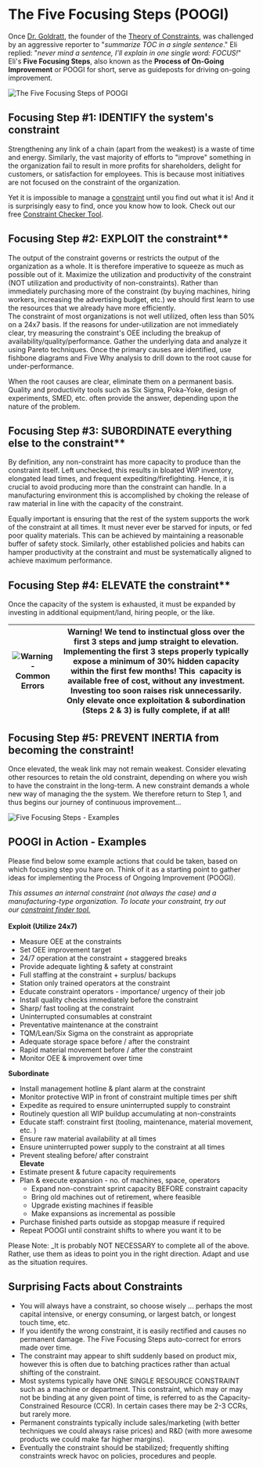 # The Five Focusing Steps (POOGI)

Once [Dr. Goldratt](https://www.tocinstitute.org/eliyahu-goldratt.html), the founder of the [Theory of Constraints](https://www.tocinstitute.org/theory-of-constraints.html), was challenged by an aggressive reporter to "_summarize TOC in a single sentence_." Eli replied: "_never mind a sentence, I'll explain in one single word: FOCUS!_" Eli's **Five Focusing Steps**, also known as the **Process of On-Going Improvement** or POOGI for short, serve as guideposts for driving on-going improvement.

![The Five Focusing Steps of POOGI](https://www.tocinstitute.org/uploads/1/1/0/9/110976539/3705669_2.jpg)

## **Focusing Step #1: IDENTIFY the system's constraint**

Strengthening any link of a chain (apart from the weakest) is a waste of time and energy. Similarly, the vast majority of efforts to "improve" something in the organization fail to result in more profits for shareholders, delight for customers, or satisfaction for employees. This is because most initiatives are not focused on the constraint of the organization.   
  
Yet it is impossible to manage a [constraint](https://www.tocinstitute.org/constraint-definition.html) until you find out what it is! And it is surprisingly easy to find, once you know how to look. Check out our free [Constraint Checker Tool](https://www.tocinstitute.org/identify-your-constraint.html).

## **Focusing Step** #2: EXPLOIT the constraint**

The output of the constraint governs or restricts the output of the organization as a whole. It is therefore imperative to squeeze as much as possible out of it. Maximize the utilization and productivity of the constraint (NOT utilization and productivity of non-constraints). Rather than immediately purchasing more of the constraint (by buying machines, hiring workers, increasing the advertising budget, etc.) we should ﻿first learn to use the resources that we already have more efficiently.   
﻿The constraint of most organizations is not well utilized, often less than 50% on a 24x7 basis. If the reasons for under-utilization are not immediately clear, try measuring the constraint's OEE including the breakup of availability/quality/performance. Gather the underlying data and analyze it using Pareto techniques. Once the primary causes are identified, use fishbone diagrams and Five Why analysis to drill down to the root cause for under-performance.  
  
When the root causes are clear, eliminate them on a permanent basis. Quality and productivity tools such as Six Sigma, Poka-Yoke, design of experiments, SMED, etc. often provide the answer, depending upon the nature of the problem.

## **Focusing Step** #3: SUBORDINATE everything else to the constraint**

By definition, any non-constraint has more capacity to produce than the constraint itself. Left unchecked, this results in bloated WIP inventory, elongated lead times, and frequent expediting/firefighting. Hence, it is crucial to avoid producing more than the constraint can handle. In a manufacturing environment this is accomplished by choking the release of raw material in line with the capacity of the constraint.  
  
Equally important is ensuring that the rest of the system supports the work of the constraint at all times. It must never ever be starved for inputs, or fed poor quality materials. This can be achieved by maintaining a reasonable buffer of safety stock. Similarly, other established policies and habits can hamper productivity at the constraint and must be systematically aligned to achieve maximum performance.

## **Focusing Step** #4: ELEVATE the constraint**

Once the capacity of the system is exhausted, it must be expanded by investing in additional equipment/land, hiring people, or the like.

| ![Warning - Common Errors](https://www.tocinstitute.org/uploads/1/1/0/9/110976539/3678235_2.png) | Warning! We tend to instinctual gloss over the first 3 steps and jump straight to elevation. Implementing the first 3 steps properly typically expose a minimum of 30% hidden capacity within the first few months! This  capacity is available free of cost, without any investment. Investing too soon raises risk unnecessarily. Only elevate once exploitation & subordination (Steps 2 & 3) is fully complete, if at all! |
| ------------------------------------------------------------------------------------------------ | ------------------------------------------------------------------------------------------------------------------------------------------------------------------------------------------------------------------------------------------------------------------------------------------------------------------------------------------------------------------------------------------------------------------------------ |

## **Focusing Step #5**: PREVENT INERTIA from becoming the constraint!

Once elevated, the weak link may not remain weakest. Consider elevating other resources to retain the old constraint, depending on where you wish to have the constraint in the long-term. A new constraint demands a whole new way of managing the the system. We therefore return to Step 1, and thus begins our journey of continuous improvement...  
  

![Five Focusing Steps - Examples](https://www.tocinstitute.org/uploads/1/1/0/9/110976539/1460720877_2.png)

## POOGI in Action - Examples

Please find below some example actions that could be taken, based on which focusing step you hare on. Think of it as a starting point to gather ideas for implementing the Process of Ongoing Improvement (POOGI).  
  
_This assumes an internal constraint (not always the case) and a manufacturing-type organization. To locate your constraint, try out our [constraint finder tool.](https://www.tocinstitute.org/identify-your-constraint.html)_  
   
**Exploit (Utilize 24x7)**
- Measure OEE at the constraints
- Set OEE improvement target
- 24/7 operation at the constraint + staggered breaks
- Provide adequate lighting & safety at constraint
- Full staffing at the constraint + surplus/ backups
- Station only trained operators at the constraint
- Educate constraint operators - importance/ urgency of their job
- Install quality checks immediately before the constraint
- Sharp/ fast tooling at the constraint
- Uninterrupted consumables at constraint
- Preventative maintenance at the constraint
- TQM/Lean/Six Sigma on the constraint as appropriate
- Adequate storage space before / after the constraint
- Rapid material movement before / after the constraint
- Monitor OEE & improvement over time

**Subordinate** 
- Install management hotline & plant alarm at the constraint
- Monitor protective WIP in front of constraint multiple times per shift
- Expedite as required to ensure uninterrupted supply to constraint
- Routinely question all WIP buildup accumulating at non-constraints
- Educate staff: constraint first (tooling, maintenance, material movement, etc. )
- Ensure raw material availability at all times
- Ensure uninterrupted power supply to the constraint at all times
- Prevent stealing before/ after constraint
​  
**Elevate**          
- Estimate present & future capacity requirements
- Plan & execute expansion - no. of machines, space, operators
    - Expand non-constraint sprint capacity BEFORE constraint capacity
    - Bring old machines out of retirement, where feasible
    - Upgrade existing machines if feasible
    - Make expansions as incremental as possible
- Purchase finished parts outside as stopgap measure if required
- Repeat POOGI until constraint shifts to where you want it to be

Please Note: _It is probably NOT NECESSARY to complete all of the above. Rather, use them as ideas to point you in the right direction. Adapt and use as the situation requires.  
## Surprising Facts about Constraints  

- You will always have a constraint, so choose wisely ... perhaps the most capital intensive, or energy consuming, or largest batch, or longest touch time, etc.
- If you identify the wrong constraint, it is easily rectified and causes no permanent damage. The Five Focusing Steps auto-correct for errors made over time.
- The constraint may appear to shift suddenly based on product mix, however this is often due to batching practices rather than actual shifting of the constraint.  
- Most systems typically have ONE SINGLE RESOURCE CONSTRAINT such as a machine or department. This constraint, which may or may not be binding at any given point of time, is referred to as the Capacity-Constrained Resource (CCR). In certain cases there may be 2-3 CCRs, but rarely more.  
- Permanent constraints typically include sales/marketing (with better techniques we could always raise prices) and R&D (with more awesome products we could make far higher margins).  
- Eventually the constraint should be stabilized; frequently shifting constraints wreck havoc on policies, procedures and people.